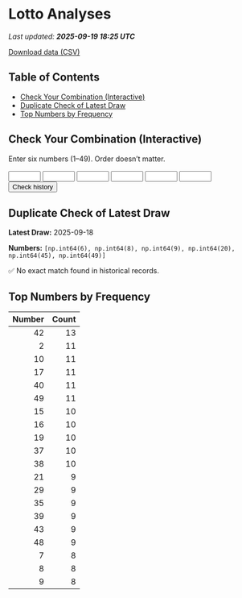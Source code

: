 # Lotto Analyses

_Last updated: **2025-09-19 18:25 UTC**_

[Download data (CSV)](./assets/sgtoto.csv)

## Table of Contents
- [Check Your Combination (Interactive)](#check-your-combination-(interactive))
- [Duplicate Check of Latest Draw](#duplicate-check-of-latest-draw)
- [Top Numbers by Frequency](#top-numbers-by-frequency)


## Check Your Combination (Interactive)

Enter six numbers (1–49). Order doesn’t matter.

<div id="combo-lookup" style="margin: 1rem 0;">
  <input id="n1" type="number" min="1" max="49" style="width:4rem;"> 
  <input id="n2" type="number" min="1" max="49" style="width:4rem;">
  <input id="n3" type="number" min="1" max="49" style="width:4rem;">
  <input id="n4" type="number" min="1" max="49" style="width:4rem;">
  <input id="n5" type="number" min="1" max="49" style="width:4rem;">
  <input id="n6" type="number" min="1" max="49" style="width:4rem;">
  <button id="lookup-btn">Check history</button>
  <div id="lookup-result" style="margin-top:0.5rem;font-weight:600;"></div>
</div>

<script src="./assets/lookup.js"></script>

## Duplicate Check of Latest Draw

**Latest Draw:** 2025-09-18

**Numbers:** `[np.int64(6), np.int64(8), np.int64(9), np.int64(20), np.int64(45), np.int64(49)]`

✅ No exact match found in historical records.

## Top Numbers by Frequency

| Number | Count |
|---:|---:|
| 42 | 13 |
| 2 | 11 |
| 10 | 11 |
| 17 | 11 |
| 40 | 11 |
| 49 | 11 |
| 15 | 10 |
| 16 | 10 |
| 19 | 10 |
| 37 | 10 |
| 38 | 10 |
| 21 | 9 |
| 29 | 9 |
| 35 | 9 |
| 39 | 9 |
| 43 | 9 |
| 48 | 9 |
| 7 | 8 |
| 8 | 8 |
| 9 | 8 |
